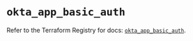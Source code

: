 # `okta_app_basic_auth`

Refer to the Terraform Registry for docs: [`okta_app_basic_auth`](https://registry.terraform.io/providers/okta/okta/4.8.1/docs/resources/app_basic_auth).
